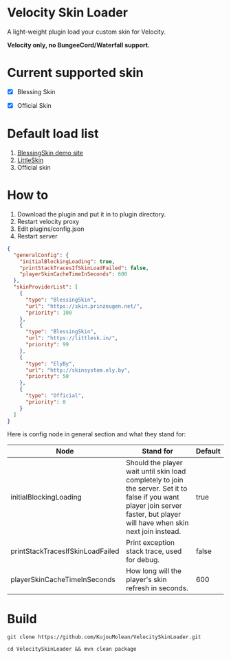 # Velocity Skin Loader

A light-weight plugin load your custom skin for Velocity.

**Velocity only, no BungeeCord/Waterfall support.**

# Current supported skin

* [x] Blessing Skin
* [x] Official Skin


# Default load list

1. [BlessingSkin demo site](https://skin.prinzeugen.net/)
2. [LittleSkin](https://littlesk.in)
3. Official skin


# How to

1. Download the plugin and put it in to plugin directory.
2. Restart velocity proxy
3. Edit plugins/config.json
4. Restart server

```json
{
  "generalConfig": {
    "initialBlockingLoading": true,
    "printStackTracesIfSkinLoadFailed": false,
    "playerSkinCacheTimeInSeconds": 600
  },
  "skinProviderList": [
    {
      "type": "BlessingSkin",
      "url": "https://skin.prinzeugen.net/",
      "priority": 100
    },
    {
      "type": "BlessingSkin",
      "url": "https://littlesk.in/",
      "priority": 99
    },
    {
      "type": "ElyBy",
      "url": "http://skinsystem.ely.by",
      "priority": 50
    },
    {
      "type": "Official",
      "priority": 0
    }
  ]
}
```

Here is config node in general section and what they stand for:

| Node                             | Stand for                                                                                                                                                                      | Default |
|----------------------------------|--------------------------------------------------------------------------------------------------------------------------------------------------------------------------------|---------|
| initialBlockingLoading           | Should the player wait until skin load completely to join the server. Set it to false if you want player join server faster, but player will have when skin next join instead. | true    |
| printStackTracesIfSkinLoadFailed | Print exception stack trace, used for debug.                                                                                                                                   | false   |
| playerSkinCacheTimeInSeconds     | How long will the player's skin refresh in seconds.                                                                                                                            | 600     |

# Build 
```
git clone https://github.com/KujouMolean/VelocitySkinLoader.git

cd VelocitySkinLoader && mvn clean package
```